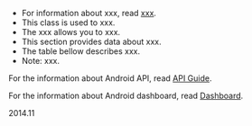 * For information about xxx, read [xxx](xxx).
* This class is used to xxx.
* The xxx allows you to xxx.
* This section provides data about xxx.
* The table bellow describes xxx.
* Note: xxx.

For the information about Android API, read [API Guide](http://developer.android.com/guide/topics/media/mediarouter.html).

For the information about Android dashboard, read [Dashboard](http://developer.android.com/about/dashboards/index.html).

2014.11